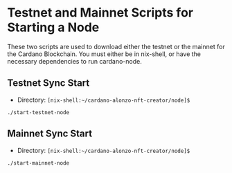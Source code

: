 # Testnet and Mainnet Scripts for Starting a Node

These two scripts are used to download either the testnet or the mainnet for the Cardano Blockchain. 
You must either be in nix-shell, or have the necessary dependencies to run cardano-node. 

## Testnet Sync Start

- Directory: ```[nix-shell:~/cardano-alonzo-nft-creator/node]$```
```
./start-testnet-node
```

## Mainnet Sync Start

- Directory: ```[nix-shell:~/cardano-alonzo-nft-creator/node]$```
```
./start-mainnet-node
```
